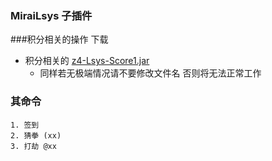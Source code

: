 ### MiraiLsys 子插件

###积分相关的操作
下载

- 积分相关的 [z4-Lsys-Score1.jar ](https://github.com/Kloping/MiraiLsys/releases/download/0.2/z4-Lsys-Score1.jar)
    - 同样若无极端情况请不要修改文件名 否则将无法正常工作

### 其命令 
  
    1. 签到
    2. 猜拳 (xx)
    3. 打劫 @xx 
